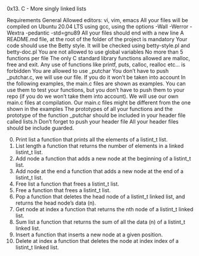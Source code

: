 0x13. C - More singly linked lists

Requirements
General
Allowed editors: vi, vim, emacs
All your files will be compiled on Ubuntu 20.04 LTS using gcc, using the options -Wall -Werror -Wextra -pedantic -std=gnu89
All your files should end with a new line
A README.md file, at the root of the folder of the project is mandatory
Your code should use the Betty style. It will be checked using betty-style.pl and betty-doc.pl
You are not allowed to use global variables
No more than 5 functions per file
The only C standard library functions allowed are malloc, free and exit. Any use of functions like printf, puts, calloc, realloc etc… is forbidden
You are allowed to use _putchar
You don’t have to push _putchar.c, we will use our file. If you do it won’t be taken into account
In the following examples, the main.c files are shown as examples. You can use them to test your functions, but you don’t have to push them to your repo (if you do we won’t take them into account). We will use our own main.c files at compilation. Our main.c files might be different from the one shown in the examples
The prototypes of all your functions and the prototype of the function _putchar should be included in your header file called lists.h
Don’t forget to push your header file
All your header files should be include guarded.

0. Print list
a function that prints all the elements of a listint_t list.
1. List length
a function that returns the number of elements in a linked listint_t list.
2. Add node
a function that adds a new node at the beginning of a listint_t list.
3. Add node at the end
a function that adds a new node at the end of a listint_t list.
4. Free list
a function that frees a listint_t list.
5. Free
a function that frees a listint_t list.
6. Pop
a function that deletes the head node of a listint_t linked list, and returns the head node’s data (n).
7. Get node at index
a function that returns the nth node of a listint_t linked list.
8. Sum list
a function that returns the sum of all the data (n) of a listint_t linked list.
9. Insert
a function that inserts a new node at a given position.
10. Delete at index
a function that deletes the node at index index of a listint_t linked list.

